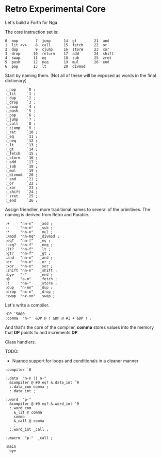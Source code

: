 # Retro Experimental Core

Let's build a Forth for Nga.

The core instruction set is:

    0  nop        7  jump      14  gt        21  and
    1  lit <v>    8  call      15  fetch     22  or
    2  dup        9  cjump     16  store     23  xor
    3  drop      10  return    17  add       24  shift
    4  swap      11  eq        18  sub       25  zret
    5  push      12  neq       19  mul       26  end
    6  pop       13  lt        20  divmod

Start by naming them. (Not all of these will be exposed as words in the final dictionary)

````
:_nop     `0 ;
:_lit     `1 ;
:_dup     `2 ;
:_drop    `3 ;
:_swap    `4 ;
:_push    `5 ;
:_pop     `6 ;
:_jump    `7 ;
:_call    `8 ;
:_cjump   `9 ;
:_ret     `10 ;
:_eq      `11 ;
:_neq     `12 ;
:_lt      `13 ;
:_gt      `14 ;
:_fetch   `15 ;
:_store   `16 ;
:_add     `17 ;
:_sub     `18 ;
:_mul     `19 ;
:_divmod  `20 ;
:_and     `21 ;
:_or      `22 ;
:_xor     `23 ;
:_shift   `24 ;
:_zret    `25 ;
:_end     `26 ;
````

Assign friendlier, more traditional names to several of the primitives. The naming is derived from Retro and Parable.

````
:+     "nn-n"   _add ;
:-     "nn-n"   _sub ;
:*     "nn-n"   _mul ;
:/mod  "nn-mq"  _divmod ;
:eq?   "nn-f"   _eq ;
:-eq?  "nn-f"   _neq ;
:lt?   "nn-f"   _lt ;
:gt?   "nn-f"   _gt ;
:and   "nn-n"   _and ;
:or    "nn-n"   _or ;
:xor   "nn-n"   _xor ;
:shift "nn-n"   _shift ;
:bye   "-"      _end ;
:@     "a-n"    _fetch ;
:!     "na-"    _store ;
:dup   "n-nn"   _dup ;
:drop  "nx-n"   _drop ;
:swap  "nx-xn"  _swap ;
````

Let's write a compiler.

````
:DP `5000
:comma  "n-"  &DP @ ! &DP @ #1 + &DP ! ;
````

And that's the core of the compiler. **comma** stores values into the memory
that **DP** points to and increments **DP**.

Class handlers.

TODO:

* Nuance support for loops and conditionals in a cleaner manner

````
:compiler `0

:.data  "n-n || n-"
  &compiler @ #0 eq? &.data_int `9
  :.data_com comma ;
  :.data_int ;

:.word  "p-"
  &compiler @ #0 eq? &.word_int `9
  :.word_com
    &_lit @ comma
    comma
    &_call @ comma
    ;
  :.word_int _call ;

:.macro  "p-"  _call ;
````

````
:main
  bye
````
